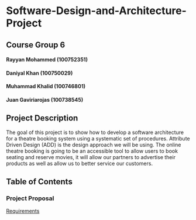 # Software-Design-and-Architecture-Project
## Course Group 6
#### Rayyan Mohammed (100752351)
#### Daniyal Khan (100750029)
#### Muhammad Khalid (100746801)
#### Juan Gaviriarojas (100738545)

## Project Description
The goal of this project is to show how to develop a software architecture for a theatre booking system using a systematic set of procedures. Attribute Driven Design (ADD) is the design approach we will be using. The online theatre booking is going to be an accessible tool to allow users to book seating and reserve movies, it will allow our partners to advertise their products as well as allow us to better service our customers. 

## Table of Contents
### Project Proposal
[Requirements](https://github.com/Rayyan1023/Software-Design-and-Architecture-Project/blob/main/Requirements.md)


